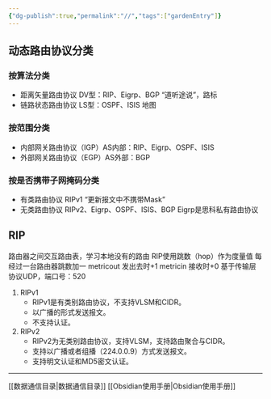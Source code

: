 ```yaml
---
{"dg-publish":true,"permalink":"//","tags":["gardenEntry"]}
---
```


## 动态路由协议分类
### 按算法分类
* 距离矢量路由协议 DV型：RIP、Eigrp、BGP “道听途说”，路标
* 链路状态路由协议 LS型：OSPF、ISIS 地图
### 按范围分类
* 内部网关路由协议（IGP）AS内部：RIP、Eigrp、OSPF、ISIS
* 外部网关路由协议（EGP）AS外部：BGP
### 按是否携带子网掩码分类
* 有类路由协议 RIPv1 “更新报文中不携带Mask”
* 无类路由协议 RIPv2、Eigrp、OSPF、ISIS、BGP
Eigrp是思科私有路由协议
## RIP
路由器之间交互路由表，学习本地没有的路由
RIP使用跳数（hop）作为度量值
每经过一台路由器跳数加一
metricout 发出去时+1
metricin 接收时+0
基于传输层协议UDP，端口号：520
1. RIPv1
	* RIPv1是有类别路由协议，不支持VLSM和CIDR。
	* 以广播的形式发送报文。
	* 不支持认证。
2. RIPv2
	* RIPv2为无类别路由协议，支持VLSM，支持路由聚合与CIDR。
	* 支持以广播或者组播（224.0.0.9）方式发送报文。
	* 支持明文认证和MD5密文认证。




---

[[数据通信目录\|数据通信目录]]
[[Obsidian使用手册\|Obsidian使用手册]]